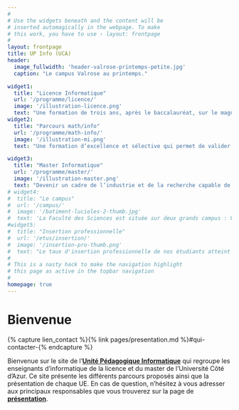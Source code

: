 ```yaml
---
#
# Use the widgets beneath and the content will be
# inserted automagically in the webpage. To make
# this work, you have to use › layout: frontpage
#
layout: frontpage
title: UP Info (UCA)
header:
  image_fullwidth: 'header-valrose-printemps-petite.jpg'
  caption: "Le campus Valrose au printemps."

widget1:
  title: "Licence Informatique"
  url: '/programme/licence/'
  image: '/illustration-licence.png'
  text: "Une formation de trois ans, après le baccalauréat, sur le magnifique campus de Valrose (Nice),  pour se former en informatique. "
widget2:
  title: "Parcours math/info"
  url: '/programme/math-info/'
  image: '/illustration-mi.png'
  text: "Une formation d’excellence et sélective qui permet de valider deux licences en parallèle : en informatique et en mathématiques."

widget3:
  title: "Master Informatique"
  url: '/programme/master/'
  image: '/illustration-master.png'
  text: "Devenir un cadre de l’industrie et de la recherche capable de s’adapter et d’anticiper les continuelles évolutions technologiques."
# widget4:
#  title: "Le campus"
#  url: '/campus/'
#  image: '/batiment-lucioles-2-thumb.jpg'
#  text: 'La Faculté des Sciences est située sur deux grands campus : Valrose (Nice) et SophiaTech (Sophia Antipolis). Les enseignements sont dispensés principalement sur le campus SophiaTech.'
#widget5:
#  title: "Insertion professionnelle"
#  url: '/etus/insertion/'
#  image: '/insertion-pro-thumb.png'
#  text: "Le taux d'insertion professionnelle de nos étudiants atteint 95% après 18 mois et 98% après 30 mois. Plus de 90% des diplômés en emploi ont un emploi stable. Quasiment un quart des étudiants partent travailler hors de la région PACA."
#
# This is a nasty hack to make the navigation highlight
# this page as active in the topbar navigation
#
homepage: true
---
```


# Bienvenue


{% capture lien_contact %}{% link pages/presentation.md
%}#qui-contacter-{% endcapture %}

Bienvenue sur le site de l’[**Unité Pédagogique
Informatique**](/presentation/) qui regroupe les enseignants
d’informatique de la licence et du master de l’Université Côté
d’Azur. Ce site présente les différents parcours proposés ainsi que la
présentation de chaque UE. En cas de question, n’hésitez à vous
adresser aux principaux responsables que vous trouverez sur la page de
[**présentation**]({{lien_contact}}).



<!-- <div id="videoModal" class="reveal-modal large" data-reveal=""> -->
<!--   <div class="flex-video widescreen vimeo" style="display: block;"> -->
<!--     <iframe width="1280" height="720" src="https://www.youtube.com/embed/3b5zCFSmVvU" frameborder="0" allowfullscreen></iframe> -->
<!--   </div> -->
<!--   <a class="close-reveal-modal">&#215;</a> -->
<!-- </div> -->
